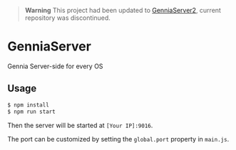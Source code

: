 > **Warning**
> This project had been updated to [GenniaServer2](https://github.com/GenniaApp/GenniaServer2), current repository was discontinued.

# GenniaServer
Gennia Server-side for every OS

## Usage
```bash
$ npm install
$ npm run start
```

Then the server will be started at `[Your IP]:9016`.

The port can be customized by setting the `global.port` property in `main.js`.
